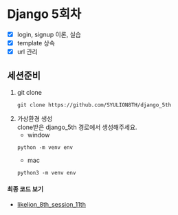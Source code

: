 # Django 5회차
- [x] login, signup 이론, 실습
- [x] template 상속
- [x] url 관리
## 세션준비
1. git clone
    ```
    git clone https://github.com/SYULION8TH/django_5th
    ```
2. 가상환경 생성<br>
clone받은 django_5th 경로에서 생성해주세요. 
    - window
    ```
    python -m venv env
    ```
    - mac
    ```
    python3 -m venv env
    ```

#### 최종 코드 보기
- [likelion_8th_session_11th](https://github.com/marobew/likelion_8th_session_11th)
